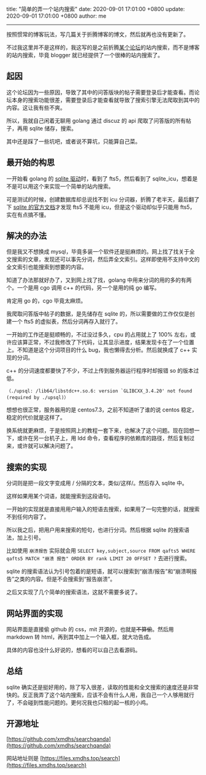 title: "简单的弄一个站内搜索"
date: 2020-09-01 17:01:00 +0800
update: 2020-09-01 17:01:00 +0800
author: me

---

按照惯常的博客玩法，写几篇关于折腾博客的博文，然后就再也没有更新了。

不过我这里并不是这样的，我这写的是之前折腾[某个论坛](https://www.mcbbs.net/forum.php)的站内搜索，而不是博客的站内搜索，毕竟 blogger 就已经提供了一个很棒的站内搜索了。

## 起因
这个论坛因为一些原因，导致了其中的问答版块的帖子需要登录后才能查看。而论坛本身的搜索功能很差，需要登录后才能查看就导致了搜索引擎无法爬取到其中的内容。这让我有些不爽。

所以，我就自己闲着无聊用 golang 通过 discuz 的 api 爬取了问答版的所有帖子，再用 sqlite 储存，搜索。

其中还是踩了一些坑吧，或者说不算坑，只能算自己菜。

## 最开始的构思
一开始看 golang 的 [sqlite 驱动](https://github.com/mattn/go-sqlite3)时，看到了 fts5，然后看到了 sqlite_icu，想着是不是可以用这个来实现一个简单的站内搜索。

可是测试的时候，创建数据库却总说找不到 icu 分词器，折腾了老半天，最后翻了下 [sqlite 的官方文档](https://www.sqlite.org/fts5.html)才发现 fts5 不能用 icu，但是这个驱动却似乎只能用 fts5，实在有点搞不懂。

## 解决的办法
但是我又不想换成 mysql，毕竟多装一个软件还是挺麻烦的。网上找了找关于全文搜索的文章，发现还可以事先分词，然后弄全文索引。这样即使用不支持中文的全文索引也能搜索到想要的内容。

知道了办法那就好办了，又到网上找了找，golang 中用来分词的用的多的有两个。一个是用 cgo 调用 c++ 的代码，另一个是用的纯 go 编写。

肯定用 go 的，cgo 毕竟太麻烦。

我爬取问答版中帖子的数据，是先储存在 sqlite 的，所以需要做的工作仅仅是创建一个 fts5 的虚拟表，然后分词再存入就行了。

一开始的工作还是挺顺畅的，不过没过多久，cpu 的占用就上了 100% 左右，或许应该算正常，不过我修改了下代码，让其显示进度，结果发现卡在了一个位置上。不知道是这个分词项目的什么 bug，我也懒得去分析。然后就换成了 c++ 实现的分词。

c++ 的分词速度都要快了不少，不过上传到服务器运行程序时却报错 so 的版本过低。

    （./upsql: /lib64/libstdc++.so.6: version `GLIBCXX_3.4.20' not found (required by ./upsql)）

想想也很正常，服务器用的是 centos7.3，之前不知道听了谁的说 centos 稳定，稳定的代价就是这样了。

换系统就更麻烦，于是按照网上的教程一套下来，也解决了这个问题。现在回想一下，或许在另一台机子上，用 ldd 命令，查看程序的依赖库的路径，然后复制过来，或许就可以解决问题了。

## 搜索的实现
分词则是把一段文字变成用 / 分隔的文本，类似/这样/。然后存入 sqlite 中。

这样如果用某个词语，就能搜索到这段语句。

一开始的实现就是直接用用户输入的短语去搜索，如果用了一句完整的话，就搜索不到任何内容了。

所以我之后，把用户用来搜索的短句，也进行分词。然后根据 sqlite 的搜索语法，加上引号。

比如使用 `崩溃报告` 实际就会用 `SELECT key,subject,source FROM qafts5 WHERE qafts5 MATCH "崩溃 报告" ORDER BY rank LIMIT 20 OFFSET ?` 去进行搜索。

sqlite 的搜索语法认为引号包着的是短语，就可以搜索到“崩溃/报告”和“崩溃啊报告”之类的内容。但是不会搜索到“报告崩溃”。

之后又实现了几个简单的搜索语法，这就不需要多说了。

## 网站界面的实现
网站界面是直接偷 github 的 css，mit 开源的，也就是~~不算偷~~。然后用 markdown 转 html，再到其中加上一个输入框，就大功告成。

具体的内容也没什么好说的，想看的可以自己去看源码。

## 总结
sqlite 确实还是挺好用的，除了写入很差，读取的性能和全文搜索的速度还是非常快的。反正我弄了这个站内搜索，应该不会有什么人用，我自己一个人够用就行了，不会碰到性能问题的。更何况我也只租的起一核的小鸡。

## 开源地址
[https://github.com/xmdhs/searchqanda](https://github.com/xmdhs/searchqanda)

网站地址则是 [https://files.xmdhs.top/search](https://files.xmdhs.top/search)
